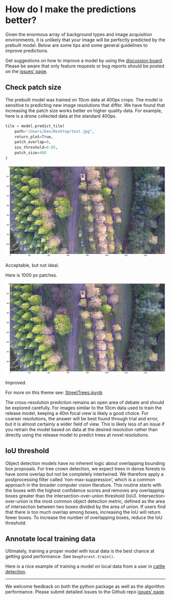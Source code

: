 # How do I make the predictions better?

Given the enormous array of background types and image acquisition
environments, it is unlikely that your image will be perfectly predicted
by the prebuilt model. Below are some tips and some general guidelines
to improve predictions.

Get suggestions on how to improve a model by using the [discussion
board](https://github.com/weecology/DeepForest/discussions). Please
be aware that only feature requests or bug reports should be posted on
the [issues’ page](https://github.com/weecology/DeepForest/issues).

## Check patch size

The prebuilt model was trained on 10cm data at 400px crops. The model is
sensitive to predicting new image resolutions that differ. We have found
that increasing the patch size works better on higher quality data. For
example, here is a drone collected data at the standard 400px.

```python
tile = model.predict_tile(
    path="/Users/ben/Desktop/test.jpg",
    return_plot=True,
    patch_overlap=0,
    iou_threshold=0.05,
    patch_size=400
)
```

![Example Patch - 400px](../../www/example_patch400.png)

Acceptable, but not ideal.

Here is 1000 px patches.

![Example Patch - 1000px](../../www/example_patch1000.png)

Improved.

For more on this theme see:
[StreetTrees.ipynb](https://github.com/weecology/DeepForest_demos/blob/master/street_tree/StreetTrees.ipynb)

The cross-resolution prediction remains an open area of debate and
should be explored carefully. For images similar to the 10cm data used
to train the release model, keeping a 40m focal view is likely a good
choice. For coarser resolutions, the answer will be best found through
trial and error, but it is almost certainly a wider field of view. This
is likely less of an issue if you retrain the model based on data at the
desired resolution rather than directly using the release model to
predict trees at novel resolutions.

## IoU threshold

Object detection models have no inherent logic about overlapping
bounding box proposals. For tree crown detection, we expect trees in
dense forests to have some overlap but not be completely intertwined. We
therefore apply a postprocessing filter called ‘non-max-suppression’,
which is a common approach in the broader computer vision literature.
This routine starts with the boxes with the highest confidence scores
and removes any overlapping boxes greater than the
intersection-over-union threshold (IoU). Intersection-over-union is the
most common object detection metric, defined as the area of intersection
between two boxes divided by the area of union. If users find that there
is too much overlap among boxes, increasing the IoU will return fewer
boxes. To increase the number of overlapping boxes, reduce the IoU
threshold.

## Annotate local training data

Ultimately, training a proper model with local data is the best chance
at getting good performance. See `DeepForest.train()`.

Here is a nice example of training a model on local data from a user in
[cattle detection](https://edsbook.org/notebooks/gallery/95199651-9e81-4cae-a3a7-66398a9a5f62/notebook).

---

We welcome feedback on both the python package as well as the algorithm
performance. Please submit detailed issues to the Github repo [issues’
page](https://github.com/weecology/DeepForest/issues).